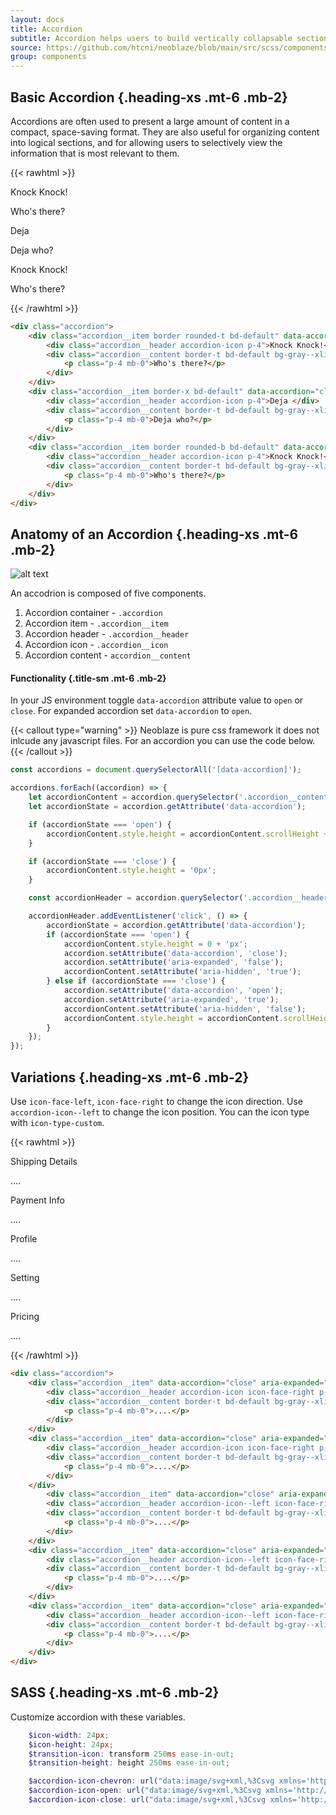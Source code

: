 ```yaml
---
layout: docs
title: Accordion
subtitle: Accordion helps users to build vertically collapsable section.
source: https://github.com/htcni/neoblaze/blob/main/src/scss/components/_accordion.scss
group: components
---
```


## Basic Accordion {.heading-xs .mt-6 .mb-2}

Accordions are often used to present a large amount of content in a compact, space-saving format. They are also useful for organizing content into logical sections, and for allowing users to selectively view the information that is most relevant to them. 

{{< rawhtml >}}
<div class="accordion">
	<div class="accordion__item border rounded-t bd-default" data-accordion="open" aria-expanded="true">
		<div class="accordion__header accordion-icon p-4">Knock Knock!</div>
		<div class="accordion__content border-t bd-default bg-gray--xlight" aria-hidden="false">
			<p class="p-4 mb-0">Who's there?</p>
		</div>
	</div>
	<div class="accordion__item border-x bd-default" data-accordion="close" aria-expanded="false">
		<div class="accordion__header accordion-icon p-4">Deja </div>
		<div class="accordion__content border-t bd-default bg-gray--xlight" aria-hidden="true">
			<p class="p-4 mb-0">Deja who?</p>
		</div>
	</div>
	<div class="accordion__item border rounded-b bd-default" data-accordion="close" aria-expanded="false">
		<div class="accordion__header accordion-icon p-4">Knock Knock!</div>
		<div class="accordion__content border-t bd-default bg-gray--xlight" aria-hidden="true">
			<p class="p-4 mb-0">Who's there?</p>
		</div>
	</div>
</div>
{{< /rawhtml >}}

``` html
<div class="accordion">
	<div class="accordion__item border rounded-t bd-default" data-accordion="open" aria-expanded="true">
		<div class="accordion__header accordion-icon p-4">Knock Knock!</div>
		<div class="accordion__content border-t bd-default bg-gray--xlight" aria-hidden="false">
			<p class="p-4 mb-0">Who's there?</p>
		</div>
	</div>
	<div class="accordion__item border-x bd-default" data-accordion="close" aria-expanded="false">
		<div class="accordion__header accordion-icon p-4">Deja </div>
		<div class="accordion__content border-t bd-default bg-gray--xlight" aria-hidden="true">
			<p class="p-4 mb-0">Deja who?</p>
		</div>
	</div>
	<div class="accordion__item border rounded-b bd-default" data-accordion="close" aria-expanded="false">
		<div class="accordion__header accordion-icon p-4">Knock Knock!</div>
		<div class="accordion__content border-t bd-default bg-gray--xlight" aria-hidden="true">
			<p class="p-4 mb-0">Who's there?</p>
		</div>
	</div>
</div>
``` 


## Anatomy of an Accordion {.heading-xs .mt-6 .mb-2}

![alt text](/images/accordion.png)

An accodrion is composed of five components.

1. Accordion container - `.accordion`
2. Accordion item - `.accordion__item`
3. Accordion header - `.accordion__header`
4. Accordion icon - `.accordion__icon`
5. Accordion content - `accordion__content`


#### Functionality {.title-sm .mt-6 .mb-2}
In your JS environment toggle `data-accordion` attribute value to `open` or  `close`. For expanded accordion set `data-accordion` to `open`.

{{< callout type="warning" >}}
Neoblaze is pure css framework it does not inlcude any javascript files. For an accordion you can use the code below.
{{< /callout >}}


``` js
const accordions = document.querySelectorAll('[data-accordion]');

accordions.forEach((accordion) => {
	let accordionContent = accordion.querySelector('.accordion__content');
	let accordionState = accordion.getAttribute('data-accordion');

	if (accordionState === 'open') {
		accordionContent.style.height = accordionContent.scrollHeight + 'px';
	}

	if (accordionState === 'close') {
		accordionContent.style.height = '0px';
	}

	const accordionHeader = accordion.querySelector('.accordion__header');

	accordionHeader.addEventListener('click', () => {
		accordionState = accordion.getAttribute('data-accordion');
		if (accordionState === 'open') {
			accordionContent.style.height = 0 + 'px';
			accordion.setAttribute('data-accordion', 'close');
			accordion.setAttribute('aria-expanded', 'false');
			accordionContent.setAttribute('aria-hidden', 'true');
		} else if (accordionState === 'close') {
			accordion.setAttribute('data-accordion', 'open');
			accordion.setAttribute('aria-expanded', 'true');
			accordionContent.setAttribute('aria-hidden', 'false');
			accordionContent.style.height = accordionContent.scrollHeight + 'px';
		}
	});
});
``` 

## Variations {.heading-xs .mt-6 .mb-2}

Use `icon-face-left`, `icon-face-right` to change the icon direction. Use `accordion-icon--left` to change the icon position.
You can the icon type with `icon-type-custom`.

{{< rawhtml >}}
<div class="accordion">
	<div class="accordion__item" data-accordion="close" aria-expanded="false">
		<div class="accordion__header accordion-icon icon-face-right p-4 font-sbold">Shipping Details</div>
		<div class="accordion__content border-t bd-default bg-gray--xlight" aria-hidden="true">
			<p class="p-4 mb-0">....</p>
		</div>
	</div>
	<div class="accordion__item" data-accordion="close" aria-expanded="false">
		<div class="accordion__header accordion-icon icon-face-right p-4 font-sbold">Payment Info </div>
		<div class="accordion__content border-t bd-default bg-gray--xlight" aria-hidden="true">
			<p class="p-4 mb-0">....</p>
		</div>
	</div>
		<div class="accordion__item" data-accordion="close" aria-expanded="false">
		<div class="accordion__header accordion-icon--left icon-face-right p-4 font-sbold">Profile</div>
		<div class="accordion__content border-t bd-default bg-gray--xlight" aria-hidden="true">
			<p class="p-4 mb-0">....</p>
		</div>
	</div>
	<div class="accordion__item" data-accordion="close" aria-expanded="false">
		<div class="accordion__header accordion-icon--left icon-face-right p-4 font-sbold">Setting</div>
		<div class="accordion__content border-t bd-default bg-gray--xlight" aria-hidden="true">
			<p class="p-4 mb-0">....</p>
		</div>
	</div>
	<div class="accordion__item" data-accordion="close" aria-expanded="false">
		<div class="accordion__header accordion-icon--left icon-face-right icon-type-custom p-4 font-sbold">Pricing</div>
		<div class="accordion__content border-t bd-default bg-gray--xlight" aria-hidden="true">
			<p class="p-4 mb-0">....</p>
		</div>
	</div>
</div>
{{< /rawhtml >}}

``` html
<div class="accordion">
	<div class="accordion__item" data-accordion="close" aria-expanded="false">
		<div class="accordion__header accordion-icon icon-face-right p-4 font-sbold">Shipping Details</div>
		<div class="accordion__content border-t bd-default bg-gray--xlight" aria-hidden="true">
			<p class="p-4 mb-0">....</p>
		</div>
	</div>
	<div class="accordion__item" data-accordion="close" aria-expanded="false">
		<div class="accordion__header accordion-icon icon-face-right p-4 font-sbold">Payment Info </div>
		<div class="accordion__content border-t bd-default bg-gray--xlight" aria-hidden="true">
			<p class="p-4 mb-0">....</p>
		</div>
	</div>
		<div class="accordion__item" data-accordion="close" aria-expanded="false">
		<div class="accordion__header accordion-icon--left icon-face-right p-4 font-sbold">Profile</div>
		<div class="accordion__content border-t bd-default bg-gray--xlight" aria-hidden="true">
			<p class="p-4 mb-0">....</p>
		</div>
	</div>
	<div class="accordion__item" data-accordion="close" aria-expanded="false">
		<div class="accordion__header accordion-icon--left icon-face-right p-4 font-sbold">Setting</div>
		<div class="accordion__content border-t bd-default bg-gray--xlight" aria-hidden="true">
			<p class="p-4 mb-0">....</p>
		</div>
	</div>
	<div class="accordion__item" data-accordion="close" aria-expanded="false">
		<div class="accordion__header accordion-icon--left icon-face-right icon-type-custom p-4 font-sbold">Pricing</div>
		<div class="accordion__content border-t bd-default bg-gray--xlight" aria-hidden="true">
			<p class="p-4 mb-0">....</p>
		</div>
	</div>
</div>
``` 

##  SASS {.heading-xs .mt-6 .mb-2}

Customize accordion with these variables.


```  scss
	$icon-width: 24px;
	$icon-height: 24px;
	$transition-icon: transform 250ms ease-in-out;
	$transition-height: height 250ms ease-in-out;

	$accordion-icon-chevron: url("data:image/svg+xml,%3Csvg xmlns='http://www.w3.org/2000/svg' viewBox='0 0 24 24' width='24' height='24'%3E%3Cpath fill='none' d='M0 0h24v24H0z'/%3E%3Cpath d='M12 10.828l-4.95 4.95-1.414-1.414L12 8l6.364 6.364-1.414 1.414z'/%3E%3C/svg%3E");
	$accordion-icon-open: url("data:image/svg+xml,%3Csvg xmlns='http://www.w3.org/2000/svg' viewBox='0 0 24 24' width='24' height='24'%3E%3Cpath fill='none' d='M0 0h24v24H0z'/%3E%3Cpath d='M11 11V5h2v6h6v2h-6v6h-2v-6H5v-2z'/%3E%3C/svg%3E");
	$accordion-icon-close: url("data:image/svg+xml,%3Csvg xmlns='http://www.w3.org/2000/svg' viewBox='0 0 24 24' width='24' height='24'%3E%3Cpath fill='none' d='M0 0h24v24H0z'/%3E%3Cpath d='M5 11h14v2H5z'/%3E%3C/svg%3E");

``` 